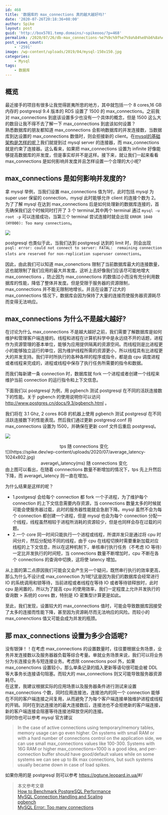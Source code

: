 ```yaml
---
id: 468
title: '数据库的 max_connections 真的越大越好吗?'
date: '2020-07-26T20:18:36+08:00'
author: Spike
layout: post
guid: 'http://box5781.temp.domains/~spikeooo/?p=468'
permalink: /2020/07/26/db-max_connections-%e7%9c%9f%e7%9a%84%e8%b6%8a%e5%a4%a7%e8%b6%8a%e5%a5%bd%e5%90%97/
post_views_count:
    - '2591'
image: /wp-content/uploads/2019/04/mysql-150x150.jpg
categories:
    - Mysql
tags:
    - 数据库
---
```


## 概览

最近接手的项目有很多让我觉得匪夷所思的地方，其中就包括一个 8 cores,16 GB 内存的 postgresql 9.4 版本的 RDS 设置了 1500 的 max\_connections。之前我对 max\_connections 到底该设置多少也没有一个具体的概念，但是 1500 这么大的数目让我不得不去了解一下 max\_connections 到底该如何设置？  
熟悉数据库的朋友都知道 max\_connections 会影响数据库的并发连接数，当数据库到达设置的 max\_connections 数值时，则会拒接新的 client。在[mysql的基础架构是怎样的呢？](https://spike.dev/2019/04/26/mysql%e7%9a%84%e5%9f%ba%e7%a1%80%e6%9e%b6%e6%9e%84%e6%98%af%e6%80%8e%e6%a0%b7%e7%9a%84%e5%91%a2%ef%bc%9f/ "mysql的基础架构是怎样的呢？")我们就提到过 mysql server 的连接器，而 max\_connections 就是约束了连接器。这么看来，如果把 max\_connections 设置为 infinite 好像能够提高数据库的并发度，但是事实却并不是这样。接下来，就让我们一起来看看 max\_connections 是如何影响并发度并且怎样设置一个合理的大小呢?

## max\_connections 是如何影响并发度的?

拿 mysql 举例，当我们设置 max\_connections 值为1时，此时包括 mysql 为 super user 保留的 connection，mysql 此时能够允许 client 的连接个数为 2。  
为了了解 mysql 在达到 max\_connections 后是如何处理新的数据库连接的，首先确保我们这个时候同时打开了 3 个 terminal,其中两个 terminal 通过 `mysql -u root -p` 可以连接成功，当第三个 terminal 尝试连接时就会出现 `ERROR 1040 (HY000): Too many connections`。

![](https://spike.dev/wp-content/uploads/2020/07/too_many_connections-1024x845.jpg)

postgresql 也类似于此，当我们达到 postgresql 达到的 limit 时，则会出现 `psql: error: could not connect to server: FATAL:  remaining connection slots are reserved for non-replication superuser connections`。

 因此，由此我们可以知道 max\_conenctions 限制了当前数据库最大的连接数量，这也就限制了我们应用的最大并发度。这听上去好像我们应该尽可能地增大 max\_connections ，防止因为 max\_connections 的数值过小而没有充分利用数据库的性能，降低了整体并发度。但是受限于服务器的资源限制，max\_connections 并不能无限制地增长。并且在设置了过大的 max\_connections 情况下，数据库会因为保持了大量的连接而使服务器资源耗尽而变得无法响应。

## max\_connections 为什么不是越大越好?

在讨论为什么 max\_connections 不是越大越好之前，我们需要了解数据库是如何维护和管理客户端连接的。线程和进程在计算机科学中是永远绕不开的话题，进程作为资源管理的基本单位，能够为应用提供隔离的资源空间。而线程则是比进程更小的能够独立运行的单位，因为维护线程所需的资源更小，所以线程具有比进程更大的并发支持。我们平时所执行的各种各样的程序或指令，都是由 cpu 调度进程或者线程来完成的，进程或线程中保存了执行任务所需要的指令和数据。

而我们每新建一条 connection 时，数据库就 fork 一个进程或者创建一个线程来维护当前 connection 的运行指令和上下文信息。

下面我们以 postgresql 为例，用 pgbench 测试 postgresql 在不同的活跃连接数下的性能。关于 pgbench 的使用说明你可以访问 http://www.postgres.cn/docs/9.3/pgbench.html 。

我们将在 3.1 Ghz, 2 cores 8GB 的机器上使用 pgbench 测试 postgresql 在不同活跃连接数下的性能表现。然后我们通过更新 postgresql.conf 将 max\_connections 设置为 1500，并确保在更新 conf 文件后重启 postgresql。

![](https://spike.dev/wp-content/uploads/2020/07/tps随connections变化-1024x803.jpg)

<center>tps 随 connections 变化</center>  
![](https://spike.dev/wp-content/uploads/2020/07/average_latency-1024x802.jpg)  
<center>average\_latency(ms) 随 connections 变化</center>由上图可以看出，在随着 connnections 数量不断增加的情况下，tps 先上升然后下降，而 average\_latency 则一直在增加。

为什么结果是这样的呢？

- 1.postgesql 会给每个 connection 都 fork 一个子进程，为了维护每个 connection 的上下文信息需要内存资源，当 connections 数量太多的时候就可能会使服务器过载，此时的服务器性能就会急剧下降。mysql 虽然不会为每个 connection 都创建一个进程，但是 mysql 也会为每个 connection 分配一个线程，线程虽然相较于进程所消耗的资源较少，但是也同样会存在过载的问题。
- 2.一个 core 同一时间只能执行一个进程或线程，所谓并发只是通过将 cpu 时间分片，然后分配给不同的线程，由于 cpu 在线程切换时需要重新加载对应线程的上下文信息，所以在这种机制下，单核串行执行任务（不考虑 IO 等待）一定比并发执行的时间短，当 connections 数量不断增加时，cpu 不断在各个 connections 的查询中切换，这将使 latency 增加。

从上面的第二点原因我们可能会又会产生另一个疑问，既然串行执行的效率更高，那么为什么不设计成 max\_connection 为1呢?这是因为我们的数据库会经常进行 IO 的系统调用和锁等待，当前进程或者线程在等待 IO 或者等待锁释放时，此时 cpu 是闲置的，所以为了提高 cpu 的使用效率，我们一定程度上允许并发执行的查询数 > 系统的 cores 数，特别是 IO 密集型计算更是如此。

至此，我们发现，设置较大的 max\_connections 值时，可能会导致数据库因接受了太多的连接而性能下降，甚至因为资源耗尽而无法响应的风险。而较小的 max\_conenctions 值又可能会成为并发的瓶颈。

## 那 max\_connections 设置为多少合适呢?

没有银弹！！在考虑 max\_connections 的设置数量时，往往要根据业务场景，业务并发连接数以及服务器器负载等综合考量。单就业务场景来说，我们可以将业务分为长连接业务与短连接业务。考虑除 connections pool 外，如果 max\_conenctions 设置较小，那么单条记录的插入更新等语句很可能会被 DDL 等大事务长连接语句阻塞。而较大的 max\_connections 则又可能导致服务器资源耗尽。  
在这里，我建议根据实际的应用场景以及服务器条件进行测试来设置 max\_connections 个数，同时应用连接池，连接池内的同一个 connection 能够在不同的客户端连接之间复用，从而避免了为每个客户端连接单独维护进程或线程的开销。同时在到达连接池的最大连接数后，连接池也不会拒绝新的客户端连接，新的客户端连接会阻塞等待连接池释放空闲的连接。  
同时你也可以参考 mysql 官方建议

> In the case of active connections using temporary/memory tables, memory usage can go even higher. On systems with small RAM or with a hard number of connections control on the application side, we can use small max\_connections values like 100-300. Systems with 16G RAM or higher max\_connections=1000 is a good idea, and per-connection buffer should have good/default values while on some systems we can see up to 8k max connections, but such systems usually became down in case of load spikes.

如果你用的是 postgresql 则可以参考 [](https://pgtune.leopard.in.ua/)<https://pgtune.leopard.in.ua/>\#/

> 本文参考文章  
> [How to Benchmark PostgreSQL Performance](https://severalnines.com/blog/benchmarking-postgresql-performance)  
> [MySQL Connection Handling and Scaling](https://mysqlserverteam.com/mysql-connection-handling-and-scaling/)  
> [pgbench](https://www.postgresql.org/docs/10/pgbench.html)  
> [MySQL Error: Too many connections](https://www.percona.com/blog/2013/11/28/mysql-error-too-many-connections/)